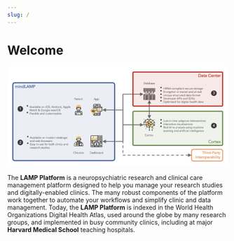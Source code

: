 ```yaml
---
slug: /
---
```


# Welcome

![](assets/overview.png)

<!--
**[→ Learn more about mindLAMP, the Data Center, and Cortex here.](/why_use/lamp_data_cortex)**
-->

The **LAMP Platform** is a neuropsychiatric research and clinical care management platform designed to help you manage your research studies and digitally-enabled clinics. The many robust components of the platform work together to automate your workflows and simplify clinic and data management. Today, the **LAMP Platform** is indexed in the World Health Organizations Digital Health Atlas, used around the globe by many research groups, and implemented in busy community clinics, including at major **Harvard Medical School** teaching hospitals.
